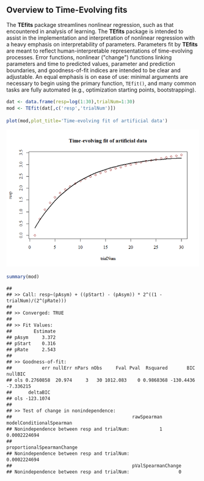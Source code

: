 <!-- README.md is generated from README.Rmd. Please edit that file -->
Overview to Time-Evolving fits
------------------------------

The **TEfits** package streamlines nonlinear regression, such as that encountered in analysis of learning. The **TEfits** package is intended to assist in the implementation and interpretation of nonlinear regression with a heavy emphasis on interpretability of parameters. Parameters fit by **TEfits** are meant to reflect human-interpretable representations of time-evolving processes. Error functions, nonlinear ("change") functions linking parameters and time to predicted values, parameter and prediction boundaries, and goodness-of-fit indices are intended to be clear and adjustable. An equal emphasis is on ease of use: minimal arguments are necessary to begin using the primary function, `TEfit()`, and many common tasks are fully automated (e.g., optimization starting points, bootstrapping).

``` r
dat <- data.frame(resp=log(1:30),trialNum=1:30)
mod <- TEfit(dat[,c('resp','trialNum')])

plot(mod,plot_title='Time-evolving fit of artificial data')
```

![](README_files/figure-markdown_github/simple_model-1.png)

``` r
summary(mod)
```

    ## 
    ## >> Call: resp~(pAsym) + ((pStart) - (pAsym)) * 2^((1 - trialNum)/(2^(pRate)))
    ## 
    ## >> Converged: TRUE 
    ## 
    ## >> Fit Values:
    ##        Estimate
    ## pAsym     3.372
    ## pStart    0.316
    ## pRate     2.543
    ## 
    ## >> Goodness-of-fit:
    ##           err nullErr nPars nObs     Fval Pval  Rsquared       BIC   nullBIC
    ## ols 0.2760858  20.974     3   30 1012.083    0 0.9868368 -130.4436 -7.336215
    ##      deltaBIC
    ## ols -123.1074
    ## 
    ## >> Test of change in nonindependence:
    ##                                            rawSpearman modelConditionalSpearman
    ## Nonindependence between resp and trialNum:           1             0.0002224694
    ##                                            proportionalSpearmanChange
    ## Nonindependence between resp and trialNum:               0.0002224694
    ##                                            pValSpearmanChange
    ## Nonindependence between resp and trialNum:                  0
